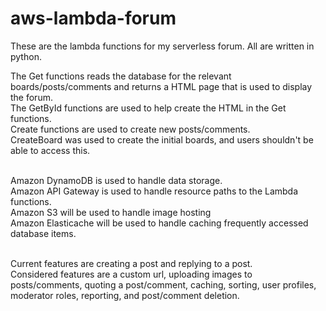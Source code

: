 # aws-lambda-forum
These are the lambda functions for my serverless forum. All are written in python.

The Get functions reads the database for the relevant boards/posts/comments and returns a HTML page that is used to display the forum.
<br>The GetById functions are used to help create the HTML in the Get functions.
<br>Create functions are used to create new posts/comments.
<br>CreateBoard was used to create the initial boards, and users shouldn't be able to access this.

<br>Amazon DynamoDB is used to handle data storage.
<br>Amazon API Gateway is used to handle resource paths to the Lambda functions.
<br>Amazon S3 will be used to handle image hosting
<br>Amazon Elasticache will be used to handle caching frequently accessed database items.

<br>Current features are creating a post and replying to a post.
<br>Considered features are a custom url, uploading images to posts/comments, quoting a post/comment, caching, sorting, user profiles, moderator roles, reporting, and post/comment deletion.
